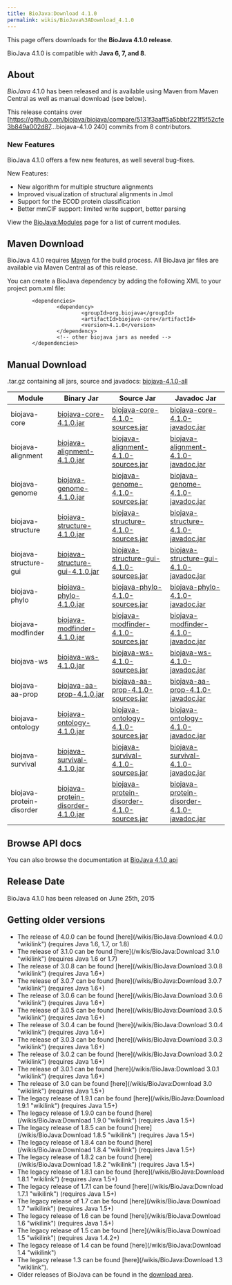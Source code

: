 ```yaml
---
title: BioJava:Download 4.1.0
permalink: wikis/BioJava%3ADownload_4.1.0
---
```


This page offers downloads for the <b>BioJava 4.1.0 release</b>.

BioJava 4.1.0 is compatible with <b>Java 6, 7, and 8</b>.

About
-----

*BioJava* 4.1.0 has been released and is available using Maven from
Maven Central as well as manual download (see below).

This release contains over
[<https://github.com/biojava/biojava/compare/5131f3aaff5a5bbbf221f5f52cfe3b849a002d87>...biojava-4.1.0
240] commits from 8 contributors.

### New Features

BioJava 4.1.0 offers a few new features, as well several bug-fixes.

New Features:

-   New algorithm for multiple structure alignments
-   Improved visualization of structural alignments in Jmol
-   Support for the ECOD protein classification
-   Better mmCIF support: limited write support, better parsing

View the <BioJava:Modules> page for a list of current modules.

Maven Download
--------------

BioJava 4.1.0 requires [Maven](http://maven.apache.org/) for the build
process. All BioJava jar files are available via Maven Central as of
this release.

You can create a BioJava dependency by adding the following XML to your
project pom.xml file:

            <dependencies>
                    <dependency>
                            <groupId>org.biojava</groupId>
                            <artifactId>biojava-core</artifactId>
                            <version>4.1.0</version>
                    </dependency>
                    <!-- other biojava jars as needed -->
            </dependencies> 

Manual Download
---------------

.tar.gz containing all jars, source and javadocs:
[biojava-4.1.0-all](http://biojava.org/download/bj4.1.0/biojava-4.1.0-all.tar.gz)

| Module                   | Binary Jar                                                                                                                                         | Source Jar                                                                                                                                                         | Javadoc Jar                                                                                                                                                        |
|--------------------------|----------------------------------------------------------------------------------------------------------------------------------------------------|--------------------------------------------------------------------------------------------------------------------------------------------------------------------|--------------------------------------------------------------------------------------------------------------------------------------------------------------------|
| biojava-core             | [biojava-core-4.1.0.jar](https://repo1.maven.org/maven2/org/biojava/biojava-core/4.1.0/biojava-core-4.1.0.jar)                                     | [biojava-core-4.1.0-sources.jar](https://repo1.maven.org/maven2/org/biojava/biojava-core/4.1.0/biojava-core-4.1.0-sources.jar)                                     | [biojava-core-4.1.0-javadoc.jar](https://repo1.maven.org/maven2/org/biojava/biojava-core/4.1.0/biojava-core-4.1.0-javadoc.jar)                                     |
| biojava-alignment        | [biojava-alignment-4.1.0.jar](https://repo1.maven.org/maven2/org/biojava/biojava-alignment/4.1.0/biojava-alignment-4.1.0.jar)                      | [biojava-alignment-4.1.0-sources.jar](https://repo1.maven.org/maven2/org/biojava/biojava-alignment/4.1.0/biojava-alignment-4.1.0-sources.jar)                      | [biojava-alignment-4.1.0-javadoc.jar](https://repo1.maven.org/maven2/org/biojava/biojava-alignment/4.1.0/biojava-alignment-4.1.0-javadoc.jar)                      |
| biojava-genome           | [biojava-genome-4.1.0.jar](https://repo1.maven.org/maven2/org/biojava/biojava-genome/4.1.0/biojava-genome-4.1.0.jar)                               | [biojava-genome-4.1.0-sources.jar](https://repo1.maven.org/maven2/org/biojava/biojava-genome/4.1.0/biojava-genome-4.1.0-sources.jar)                               | [biojava-genome-4.1.0-javadoc.jar](https://repo1.maven.org/maven2/org/biojava/biojava-genome/4.1.0/biojava-genome-4.1.0-javadoc.jar)                               |
| biojava-structure        | [biojava-structure-4.1.0.jar](https://repo1.maven.org/maven2/org/biojava/biojava-structure/4.1.0/biojava-structure-4.1.0.jar)                      | [biojava-structure-4.1.0-sources.jar](https://repo1.maven.org/maven2/org/biojava/biojava-structure/4.1.0/biojava-structure-4.1.0-sources.jar)                      | [biojava-structure-4.1.0-javadoc.jar](https://repo1.maven.org/maven2/org/biojava/biojava-structure/4.1.0/biojava-structure-4.1.0-javadoc.jar)                      |
| biojava-structure-gui    | [biojava-structure-gui-4.1.0.jar](https://repo1.maven.org/maven2/org/biojava/biojava-structure-gui/4.1.0/biojava-structure-gui-4.1.0.jar)          | [biojava-structure-gui-4.1.0-sources.jar](https://repo1.maven.org/maven2/org/biojava/biojava-structure-gui/4.1.0/biojava-structure-gui-4.1.0-sources.jar)          | [biojava-structure-gui-4.1.0-javadoc.jar](https://repo1.maven.org/maven2/org/biojava/biojava-structure-gui/4.1.0/biojava-structure-gui-4.1.0-javadoc.jar)          |
| biojava-phylo            | [biojava-phylo-4.1.0.jar](https://repo1.maven.org/maven2/org/biojava/biojava-phylo/4.1.0/biojava-phylo-4.1.0.jar)                                  | [biojava-phylo-4.1.0-sources.jar](https://repo1.maven.org/maven2/org/biojava/biojava-phylo/4.1.0/biojava-phylo-4.1.0-sources.jar)                                  | [biojava-phylo-4.1.0-javadoc.jar](https://repo1.maven.org/maven2/org/biojava/biojava-phylo/4.1.0/biojava-phylo-4.1.0-javadoc.jar)                                  |
| biojava-modfinder        | [biojava-modfinder-4.1.0.jar](https://repo1.maven.org/maven2/org/biojava/biojava-modfinder/4.1.0/biojava-modfinder-4.1.0.jar)                      | [biojava-modfinder-4.1.0-sources.jar](https://repo1.maven.org/maven2/org/biojava/biojava-modfinder/4.1.0/biojava-modfinder-4.1.0-sources.jar)                      | [biojava-modfinder-4.1.0-javadoc.jar](https://repo1.maven.org/maven2/org/biojava/biojava-modfinder/4.1.0/biojava-modfinder-4.1.0-javadoc.jar)                      |
| biojava-ws               | [biojava-ws-4.1.0.jar](https://repo1.maven.org/maven2/org/biojava/biojava-ws/4.1.0/biojava-ws-4.1.0.jar)                                           | [biojava-ws-4.1.0-sources.jar](https://repo1.maven.org/maven2/org/biojava/biojava-ws/4.1.0/biojava-ws-4.1.0-sources.jar)                                           | [biojava-ws-4.1.0-javadoc.jar](https://repo1.maven.org/maven2/org/biojava/biojava-ws/4.1.0/biojava-ws-4.1.0-javadoc.jar)                                           |
| biojava-aa-prop          | [biojava-aa-prop-4.1.0.jar](https://repo1.maven.org/maven2/org/biojava/biojava-aa-prop/4.1.0/biojava-aa-prop-4.1.0.jar)                            | [biojava-aa-prop-4.1.0-sources.jar](https://repo1.maven.org/maven2/org/biojava/biojava-aa-prop/4.1.0/biojava-aa-prop-4.1.0-sources.jar)                            | [biojava-aa-prop-4.1.0-javadoc.jar](https://repo1.maven.org/maven2/org/biojava/biojava-aa-prop/4.1.0/biojava-aa-prop-4.1.0-javadoc.jar)                            |
| biojava-ontology         | [biojava-ontology-4.1.0.jar](https://repo1.maven.org/maven2/org/biojava/biojava-ontology/4.1.0/biojava-ontology-4.1.0.jar)                         | [biojava-ontology-4.1.0-sources.jar](https://repo1.maven.org/maven2/org/biojava/biojava-ontology/4.1.0/biojava-ontology-4.1.0-sources.jar)                         | [biojava-ontology-4.1.0-javadoc.jar](https://repo1.maven.org/maven2/org/biojava/biojava-ontology/4.1.0/biojava-ontology-4.1.0-javadoc.jar)                         |
| biojava-survival         | [biojava-survival-4.1.0.jar](https://repo1.maven.org/maven2/org/biojava/biojava-survival/4.1.0/biojava-survival-4.1.0.jar)                         | [biojava-survival-4.1.0-sources.jar](https://repo1.maven.org/maven2/org/biojava/biojava-survival/4.1.0/biojava-survival-4.1.0-sources.jar)                         | [biojava-survival-4.1.0-javadoc.jar](https://repo1.maven.org/maven2/org/biojava/biojava-survival/4.1.0/biojava-survival-4.1.0-javadoc.jar)                         |
| biojava-protein-disorder | [biojava-protein-disorder-4.1.0.jar](https://repo1.maven.org/maven2/org/biojava/biojava-protein-disorder/4.1.0/biojava-protein-disorder-4.1.0.jar) | [biojava-protein-disorder-4.1.0-sources.jar](https://repo1.maven.org/maven2/org/biojava/biojava-protein-disorder/4.1.0/biojava-protein-disorder-4.1.0-sources.jar) | [biojava-protein-disorder-4.1.0-javadoc.jar](https://repo1.maven.org/maven2/org/biojava/biojava-protein-disorder/4.1.0/biojava-protein-disorder-4.1.0-javadoc.jar) |

Browse API docs
---------------

You can also browse the documentation at [BioJava 4.1.0
api](http://www.biojava.org/docs/api4.1.0/)

Release Date
------------

BioJava 4.1.0 has been released on June 25th, 2015

Getting older versions
----------------------

-   The release of 4.0.0 can be found
    [here](/wikis/BioJava:Download 4.0.0 "wikilink") (requires Java 1.6, 1.7,
    or 1.8)
-   The release of 3.1.0 can be found
    [here](/wikis/BioJava:Download 3.1.0 "wikilink") (requires Java 1.6 or 1.7)
-   The release of 3.0.8 can be found
    [here](/wikis/BioJava:Download 3.0.8 "wikilink") (requires Java 1.6+)
-   The release of 3.0.7 can be found
    [here](/wikis/BioJava:Download 3.0.7 "wikilink") (requires Java 1.6+)
-   The release of 3.0.6 can be found
    [here](/wikis/BioJava:Download 3.0.6 "wikilink") (requires Java 1.6+)
-   The release of 3.0.5 can be found
    [here](/wikis/BioJava:Download 3.0.5 "wikilink") (requires Java 1.6+)
-   The release of 3.0.4 can be found
    [here](/wikis/BioJava:Download 3.0.4 "wikilink") (requires Java 1.6+)
-   The release of 3.0.3 can be found
    [here](/wikis/BioJava:Download 3.0.3 "wikilink") (requires Java 1.6+)
-   The release of 3.0.2 can be found
    [here](/wikis/BioJava:Download 3.0.2 "wikilink") (requires Java 1.6+)
-   The release of 3.0.1 can be found
    [here](/wikis/BioJava:Download 3.0.1 "wikilink") (requires Java 1.6+)
-   The release of 3.0 can be found
    [here](/wikis/BioJava:Download 3.0 "wikilink") (requires Java 1.5+)
-   The legacy release of 1.9.1 can be found
    [here](/wikis/BioJava:Download 1.9.1 "wikilink") (requires Java 1.5+)
-   The legacy release of 1.9.0 can be found
    [here](/wikis/BioJava:Download 1.9.0 "wikilink") (requires Java 1.5+)
-   The legacy release of 1.8.5 can be found
    [here](/wikis/BioJava:Download 1.8.5 "wikilink") (requires Java 1.5+)
-   The legacy release of 1.8.4 can be found
    [here](/wikis/BioJava:Download 1.8.4 "wikilink") (requires Java 1.5+)
-   The legacy release of 1.8.2 can be found
    [here](/wikis/BioJava:Download 1.8.2 "wikilink") (requires Java 1.5+)
-   The legacy release of 1.8.1 can be found
    [here](/wikis/BioJava:Download 1.8.1 "wikilink") (requires Java 1.5+)
-   The legacy release of 1.7.1 can be found
    [here](/wikis/BioJava:Download 1.7.1 "wikilink") (requires Java 1.5+)
-   The legacy release of 1.7 can be found
    [here](/wikis/BioJava:Download 1.7 "wikilink") (requires Java 1.5+)
-   The legacy release of 1.6 can be found
    [here](/wikis/BioJava:Download 1.6 "wikilink") (requires Java 1.5+)
-   The legacy release of 1.5 can be found
    [here](/wikis/BioJava:Download 1.5 "wikilink") (requires Java 1.4.2+)
-   The legacy release of 1.4 can be found
    [here](/wikis/BioJava:Download 1.4 "wikilink")
-   The legacy release 1.3 can be found
    [here](/wikis/BioJava:Download 1.3 "wikilink").
-   Older releases of BioJava can be found in the [download
    area](http://www.biojava.org/download/).

